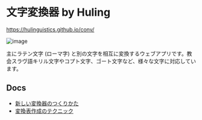 # 文字変換器 by Huling

https://hulinguistics.github.io/conv/

![image](https://github.com/user-attachments/assets/6baebfd4-c756-4ba6-96d3-c7370b8426fb)

主にラテン文字 (ローマ字) と別の文字を相互に変換するウェブアプリです。教会スラヴ語キリル文字やコプト文字、ゴート文字など、様々な文字に対応しています。

## Docs

- [新しい変換器のつくりかた](https://github.com/hulinguistics/huling/wiki/%E3%80%90%E6%96%87%E5%AD%97%E5%A4%89%E6%8F%9B%E5%99%A8%E3%80%91%E3%81%A4%E3%81%8F%E3%82%8A%E3%81%8B%E3%81%9F)
- [変換表作成のテクニック](https://github.com/hulinguistics/huling/wiki/%E3%80%90%E6%96%87%E5%AD%97%E5%A4%89%E6%8F%9B%E5%99%A8%E3%80%91%E3%83%86%E3%82%AF%E3%83%8B%E3%83%83%E3%82%AF%E3%81%BE%E3%81%A8%E3%82%81)
